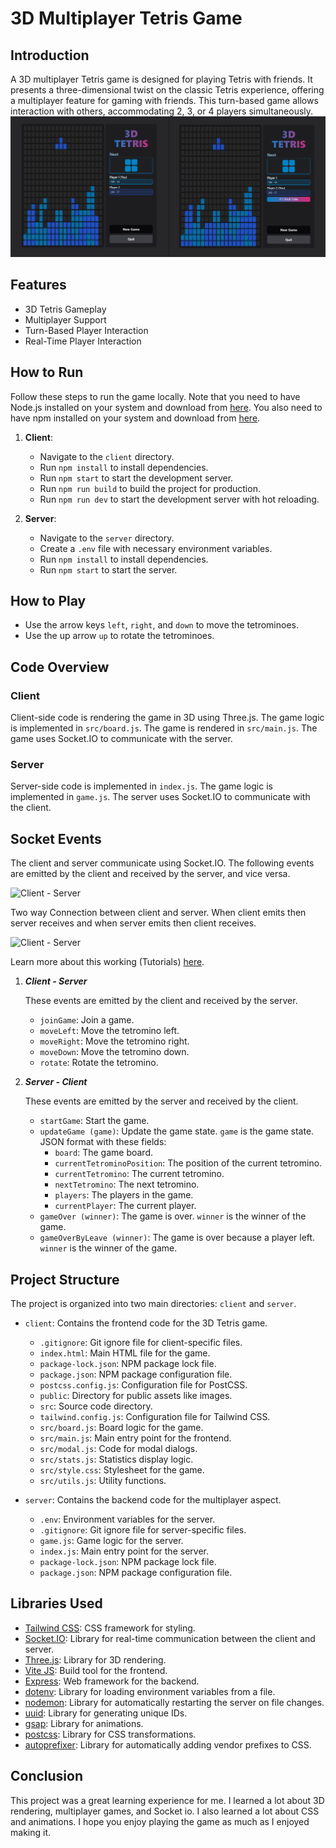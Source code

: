 # 3D Multiplayer Tetris Game

## Introduction
A 3D multiplayer Tetris game is designed for playing Tetris with friends. It presents a three-dimensional twist on the classic Tetris experience, offering a multiplayer feature for gaming with friends. This turn-based game allows interaction with others, accommodating 2, 3, or 4 players simultaneously.
![screenshot](/screenshot.png)

## Features

- 3D Tetris Gameplay
- Multiplayer Support
- Turn-Based Player Interaction
- Real-Time Player Interaction

## How to Run

Follow these steps to run the game locally. Note that you need to have Node.js installed on your system and download from [here](https://nodejs.org/en/download/). You also need to have npm installed on your system and download from [here](https://www.npmjs.com/get-npm).

1. **Client**:
    - Navigate to the `client` directory.
    - Run `npm install` to install dependencies.
    - Run `npm start` to start the development server.
    - Run `npm run build` to build the project for production.
    - Run `npm run dev` to start the development server with hot reloading.

2. **Server**:
    - Navigate to the `server` directory.
    - Create a `.env` file with necessary environment variables.
    - Run `npm install` to install dependencies.
    - Run `npm start` to start the server.

## How to Play

- Use the arrow keys `left`, `right`, and `down` to move the tetrominoes.
- Use the up arrow `up` to rotate the tetrominoes.


## Code Overview

### Client

Client-side code is rendering the game in 3D using Three.js. The game logic is implemented in `src/board.js`. The game is rendered in `src/main.js`. The game uses Socket.IO to communicate with the server.

### Server

Server-side code is implemented in `index.js`. The game logic is implemented in `game.js`. The server uses Socket.IO to communicate with the client.

## Socket Events

The client and server communicate using Socket.IO. The following events are emitted by the client and received by the server, and vice versa.

![Client - Server](https://socket.io/images/bidirectional-communication2.png)

Two way Connection between client and server. When client emits then server receives and when server emits then client receives.

![Client - Server](https://socket.io/images/bidirectional-communication-socket.png)

Learn more about this working (Tutorials) [here](https://socket.io/docs/v4/tutorial/introduction).

1. ***Client - Server***

    These events are emitted by the client and received by the server.
    - `joinGame`: Join a game.
    - `moveLeft`: Move the tetromino left.
    - `moveRight`: Move the tetromino right.
    - `moveDown`: Move the tetromino down.
    - `rotate`: Rotate the tetromino.

2. ***Server - Client***

    These events are emitted by the server and received by the client.
    - `startGame`: Start the game.
    - `updateGame (game)`: Update the game state. `game` is the game state. JSON format with these fields:
        - `board`: The game board.
        - `currentTetrominoPosition`: The position of the current tetromino.
        - `currentTetromino`: The current tetromino.
        - `nextTetromino`: The next tetromino.
        - `players`: The players in the game.
        - `currentPlayer`: The current player.
    - `gameOver (winner)`: The game is over. `winner` is the winner of the game.
    - `gameOverByLeave (winner)`: The game is over because a player left. `winner` is the winner of the game.



## Project Structure

The project is organized into two main directories: `client` and `server`.

- `client`: Contains the frontend code for the 3D Tetris game.
  - `.gitignore`: Git ignore file for client-specific files.
  - `index.html`: Main HTML file for the game.
  - `package-lock.json`: NPM package lock file.
  - `package.json`: NPM package configuration file.
  - `postcss.config.js`: Configuration file for PostCSS.
  - `public`: Directory for public assets like images.
  - `src`: Source code directory.
  - `tailwind.config.js`: Configuration file for Tailwind CSS.
  - `src/board.js`: Board logic for the game.
  - `src/main.js`: Main entry point for the frontend.
  - `src/modal.js`: Code for modal dialogs.
  - `src/stats.js`: Statistics display logic.
  - `src/style.css`: Stylesheet for the game.
  - `src/utils.js`: Utility functions.

- `server`: Contains the backend code for the multiplayer aspect.
  - `.env`: Environment variables for the server.
  - `.gitignore`: Git ignore file for server-specific files.
  - `game.js`: Game logic for the server.
  - `index.js`: Main entry point for the server.
  - `package-lock.json`: NPM package lock file.
  - `package.json`: NPM package configuration file.

## Libraries Used

- [Tailwind CSS](https://tailwindcss.com/): CSS framework for styling.
- [Socket.IO](https://socket.io/): Library for real-time communication between the client and server.
- [Three.js](https://threejs.org/): Library for 3D rendering.
- [Vite JS](https://vitejs.dev/): Build tool for the frontend.
- [Express](https://expressjs.com/): Web framework for the backend.
- [dotenv](https://www.npmjs.com/package/dotenv): Library for loading environment variables from a file.
- [nodemon](https://www.npmjs.com/package/nodemon): Library for automatically restarting the server on file changes.
- [uuid](https://www.npmjs.com/package/uuid): Library for generating unique IDs.
- [gsap](https://www.npmjs.com/package/gsap): Library for animations.
- [postcss](https://www.npmjs.com/package/postcss): Library for CSS transformations.
- [autoprefixer](https://www.npmjs.com/package/autoprefixer): Library for automatically adding vendor prefixes to CSS.

## Conclusion

This project was a great learning experience for me. I learned a lot about 3D rendering, multiplayer games, and Socket io. I also learned a lot about CSS and animations. I hope you enjoy playing the game as much as I enjoyed making it.
